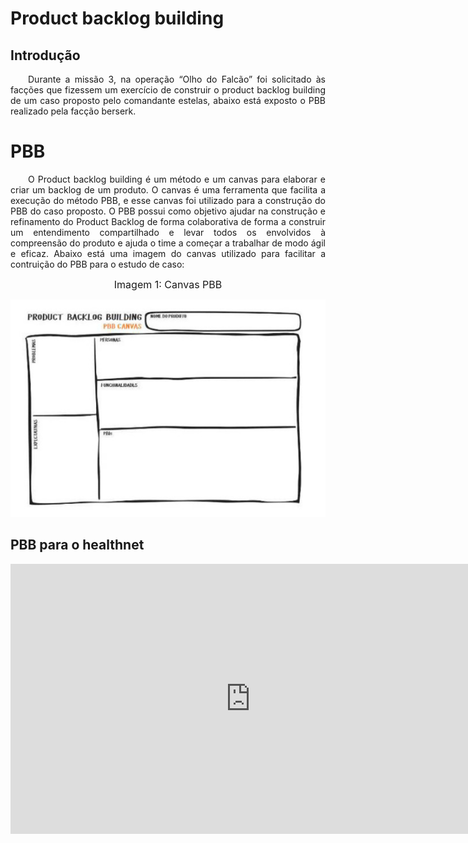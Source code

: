 # Product backlog building

## Introdução 
<p align="justify">&emsp;&emsp;Durante a missão 3, na operação “Olho do Falcão” foi solicitado às facções que fizessem um exercício de construir o product backlog building de um caso proposto pelo comandante estelas, abaixo está exposto o PBB realizado pela facção berserk.</p>


# PBB 
<p align="justify">&emsp;&emsp;O Product backlog building é um método e um canvas para elaborar e criar um backlog de um produto. O canvas é uma ferramenta que facilita a execução do método PBB, e esse canvas foi utilizado para a construção do PBB do caso proposto. O PBB possui como objetivo ajudar na construção e refinamento do Product Backlog de forma colaborativa de forma a construir um entendimento compartilhado e levar todos os envolvidos à compreensão do produto  e ajuda o time a começar a trabalhar de modo ágil e eficaz. Abaixo está uma imagem do canvas utilizado para facilitar a contruição do PBB para o estudo de caso:</p>

<font size="3"><p style="text-align: center">Imagem 1: Canvas PBB</p></font>

<center>

![Image title](../assets/canvasPBB.jpeg)

</center>


## PBB para o healthnet

<center>

<iframe width="768" height="432" src="https://miro.com/app/live-embed/uXjVNMW9PZA=/?moveToViewport=-66779,-6417,97336,73519&embedId=967763020104" frameborder="0" scrolling="no" allow="fullscreen; clipboard-read; clipboard-write" allowfullscreen></iframe>

</center>



